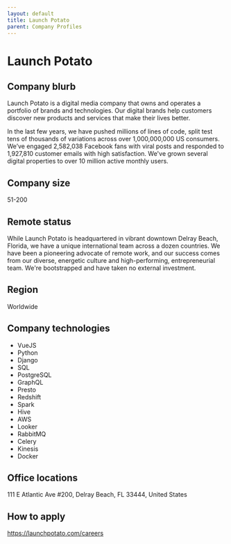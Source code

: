 ```yaml
---
layout: default
title: Launch Potato
parent: Company Profiles
---
```


# Launch Potato

## Company blurb

Launch Potato is a digital media company that owns and operates a portfolio of brands and technologies. Our digital brands help customers discover new products and services that make their lives better.

In the last few years, we have pushed millions of lines of code, split test tens of thousands of variations across over 1,000,000,000 US consumers. We’ve engaged 2,582,038 Facebook fans with viral posts and responded to 1,927,810 customer emails with high satisfaction. We've grown several digital properties to over 10 million active monthly users.

## Company size

51-200

## Remote status

While Launch Potato is headquartered in vibrant downtown Delray Beach, Florida, we have a unique international team across a dozen countries. We have been a pioneering advocate of remote work, and our success comes from our diverse, energetic culture and high-performing, entrepreneurial team. We're bootstrapped and have taken no external investment.

## Region

Worldwide

## Company technologies

- VueJS
- Python
- Django
- SQL
- PostgreSQL
- GraphQL
- Presto
- Redshift
- Spark
- Hive
- AWS
- Looker
- RabbitMQ
- Celery
- Kinesis
- Docker

## Office locations

111 E Atlantic Ave #200, Delray Beach, FL 33444, United States

## How to apply

https://launchpotato.com/careers